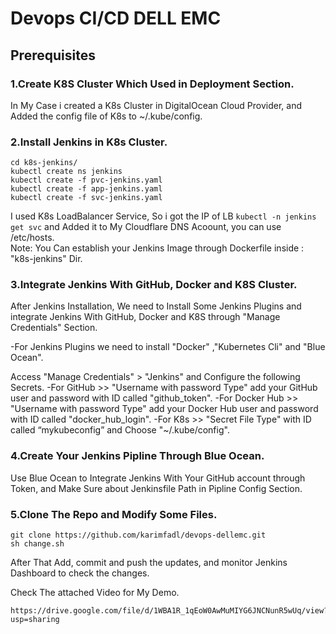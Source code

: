 # Devops CI/CD DELL EMC

## Prerequisites
### 1.Create K8S Cluster Which Used in Deployment Section.
In My Case i created a K8s Cluster in DigitalOcean Cloud Provider, and Added the config file of K8s to ~/.kube/config.

### 2.Install Jenkins in K8s Cluster.
```
cd k8s-jenkins/
kubectl create ns jenkins
kubectl create -f pvc-jenkins.yaml
kubectl create -f app-jenkins.yaml 
kubectl create -f svc-jenkins.yaml
```

I used K8s LoadBalancer Service, So i got the IP of LB `kubectl -n jenkins get svc` and Added it to My Cloudflare DNS Acoount, you can use /etc/hosts.  
Note: You Can establish your Jenkins Image through Dockerfile inside : "k8s-jenkins" Dir.

### 3.Integrate Jenkins With GitHub, Docker and K8S Cluster.
After Jenkins Installation, We need to Install Some Jenkins Plugins and integrate Jenkins With GitHub, Docker and K8S through "Manage Credentials" Section.

-For Jenkins Plugins we need to install "Docker" ,"Kubernetes Cli" and "Blue Ocean".

Access "Manage Credentials" > "Jenkins" and Configure the following Secrets. 
-For GitHub >> "Username with password Type" add your GitHub user and password with ID called "github_token".
-For Docker Hub >> "Username with password Type" add your Docker Hub user and password with ID called "docker_hub_login".
-For K8s >> "Secret File Type" with ID called “mykubeconfig” and Choose "~/.kube/config".

### 4.Create Your Jenkins Pipline Through Blue Ocean.
Use Blue Ocean to Integrate Jenkins With Your GitHub account through Token, and Make Sure about Jenkinsfile Path in Pipline Config Section.

### 5.Clone The Repo and Modify Some Files.
```
git clone https://github.com/karimfadl/devops-dellemc.git
sh change.sh
```
After That Add, commit and push the updates, and monitor Jenkins Dashboard to check the changes.

Check The attached Video for My Demo.
```
https://drive.google.com/file/d/1WBA1R_1qEoW0AwMuMIYG6JNCNunR5wUq/view?usp=sharing
```
